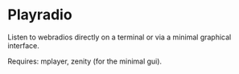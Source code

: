# Playradio
Listen to webradios directly on a terminal or via a minimal graphical interface.

Requires: mplayer, zenity (for the minimal gui).
